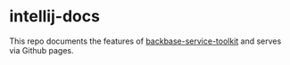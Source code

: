 # intellij-docs

This repo documents the features of [backbase-service-toolkit](https://github.com/Backbase/backbase-services-toolkit) and serves via Github pages.